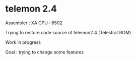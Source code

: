 # telemon 2.4

Assembler : XA
CPU : 6502

Trying to restore code source of telemon2.4 (Telestrat ROM)

Work in progress

Goal : trying to change some features
